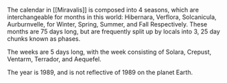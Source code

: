 The calendar in [[Miravalis]] is composed into 4 seasons, which are interchangeable for months in this world: Hibernara, Verflora, Solcanicula, Aurburnvelle, for Winter, Spring, Summer, and Fall Respectively. These months are 75 days long, but are frequently split up by locals into 3, 25 day chunks known as phases.

The weeks are 5 days long, with the week consisting of Solara, Crepust, Ventarm, Terrador, and Aequefel.

The year is 1989, and is not reflective of 1989 on the planet Earth.